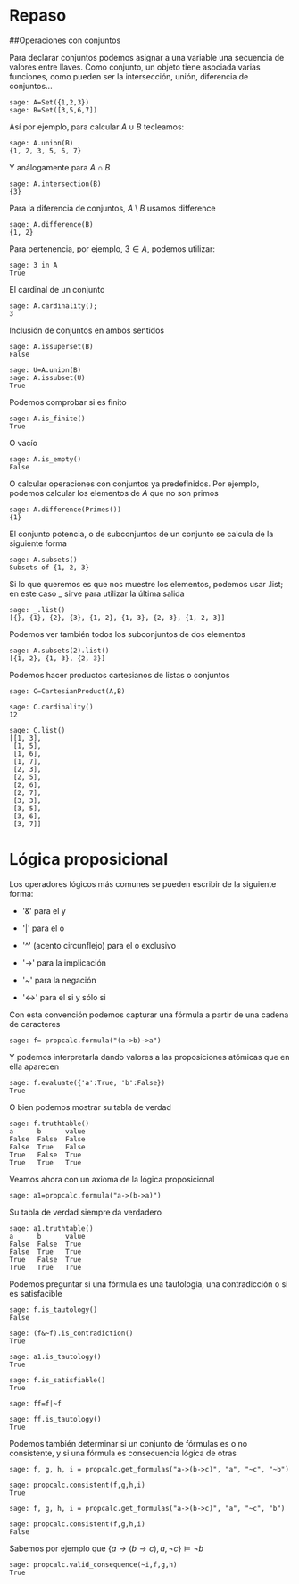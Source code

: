 <script type="text/javascript" src="http://cdn.mathjax.org/mathjax/latest/MathJax.js?config=TeX-AMS-MML_HTMLorMML"></script>


# Repaso

##Operaciones con conjuntos


Para declarar conjuntos podemos asignar a una variable una secuencia de
valores entre llaves. Como conjunto, un objeto tiene asociada varias
funciones, como pueden ser la intersección, unión, diferencia de
conjuntos...

    sage: A=Set({1,2,3})
    sage: B=Set([3,5,6,7])

Así por ejemplo, para calcular $A\cup B$ tecleamos:

    sage: A.union(B)
    {1, 2, 3, 5, 6, 7}

Y análogamente para $A\cap B$

    sage: A.intersection(B)
    {3}

Para la diferencia de conjuntos, $A\setminus B$ usamos difference

    sage: A.difference(B)
    {1, 2}

Para pertenencia, por ejemplo, $3\in A$, podemos utilizar:

    sage: 3 in A
    True

El cardinal de un conjunto

    sage: A.cardinality();
    3

Inclusión de conjuntos en ambos sentidos

    sage: A.issuperset(B)
    False

    sage: U=A.union(B)
    sage: A.issubset(U)
    True

Podemos comprobar si es finito

    sage: A.is_finite()
    True

O vacío

    sage: A.is_empty()
    False

O calcular operaciones con conjuntos ya predefinidos. Por ejemplo,
podemos calcular los elementos de $A$ que no son primos

    sage: A.difference(Primes())
    {1}

El conjunto potencia, o de subconjuntos de un conjunto se calcula de la
siguiente forma

    sage: A.subsets()
    Subsets of {1, 2, 3}

Si lo que queremos es que nos muestre los elementos, podemos usar .list;
en este caso \_ sirve para utilizar la última salida

    sage: _.list()
    [{}, {1}, {2}, {3}, {1, 2}, {1, 3}, {2, 3}, {1, 2, 3}]

Podemos ver también todos los subconjuntos de dos elementos

    sage: A.subsets(2).list()
    [{1, 2}, {1, 3}, {2, 3}]

Podemos hacer productos cartesianos de listas o conjuntos

    sage: C=CartesianProduct(A,B)

    sage: C.cardinality()
    12

    sage: C.list()
    [[1, 3],
     [1, 5],
     [1, 6],
     [1, 7],
     [2, 3],
     [2, 5],
     [2, 6],
     [2, 7],
     [3, 3],
     [3, 5],
     [3, 6],
     [3, 7]]

# Lógica proposicional

Los operadores lógicos más comunes se pueden escribir de la siguiente
forma:

- '&' para el y

- '|' para el o

- '\^' (acento circunflejo) para el o exclusivo

- '-\>' para la implicación

- '\~' para la negación

- '\<-\>' para el si y sólo si

Con esta convención podemos capturar una fórmula a partir de una cadena
de caracteres

    sage: f= propcalc.formula("(a->b)->a")

Y podemos interpretarla dando valores a las proposiciones atómicas que
en ella aparecen

    sage: f.evaluate({'a':True, 'b':False})
    True

O bien podemos mostrar su tabla de verdad

    sage: f.truthtable()
    a      b      value
    False  False  False  
    False  True   False  
    True   False  True   
    True   True   True   

Veamos ahora con un axioma de la lógica proposicional

    sage: a1=propcalc.formula("a->(b->a)")

Su tabla de verdad siempre da verdadero

    sage: a1.truthtable()
    a      b      value
    False  False  True   
    False  True   True   
    True   False  True   
    True   True   True   

Podemos preguntar si una fórmula es una tautología, una contradicción o
si es satisfacible

    sage: f.is_tautology()
    False

    sage: (f&~f).is_contradiction()
    True

    sage: a1.is_tautology()
    True

    sage: f.is_satisfiable()
    True

    sage: ff=f|~f

    sage: ff.is_tautology()
    True

Podemos también determinar si un conjunto de fórmulas es o no
consistente, y si una fórmula es consecuencia lógica de otras

    sage: f, g, h, i = propcalc.get_formulas("a->(b->c)", "a", "~c", "~b")

    sage: propcalc.consistent(f,g,h,i)
    True

    sage: f, g, h, i = propcalc.get_formulas("a->(b->c)", "a", "~c", "b")

    sage: propcalc.consistent(f,g,h,i)
    False

Sabemos por ejemplo que $\{a\to(b\to c), a,\neg c\}\models \neg b$

    sage: propcalc.valid_consequence(~i,f,g,h)
    True
